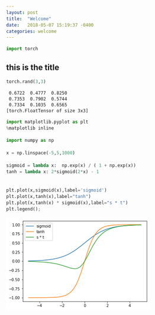 ```yaml
---
layout: post
title:  "Welcome"
date:   2018-05-07 15:19:37 -0400
categories: welcome
---
```



```python
import torch
```

## this is the title 


```python
torch.rand(3,3)
```




    
     0.6722  0.4777  0.8250
     0.7353  0.7902  0.5744
     0.7334  0.1035  0.6565
    [torch.FloatTensor of size 3x3]




```python
import matplotlib.pyplot as plt
%matplotlib inline

import numpy as np

x = np.linspace(-5,5,1000)

sigmoid = lambda x:  np.exp(x) / ( 1 + np.exp(x))
tanh = lambda x: 2*sigmoid(2*x) - 1


plt.plot(x,sigmoid(x),label='sigmoid')
plt.plot(x,tanh(x),label="tanh")
plt.plot(x,tanh(x) * sigmoid(x),label="s * t")
plt.legend();
```


![png](output_4_0.png)
